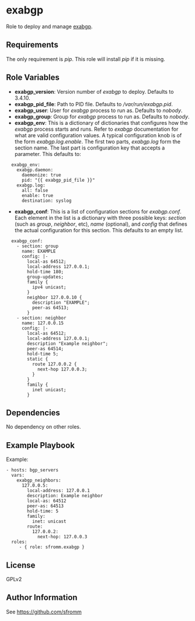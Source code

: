 exabgp
======

Role to deploy and manage
[exabgp](https://github.com/Exa-Networks/exabgp).

Requirements
------------

The only requirement is *pip*.  This role will install *pip* if it is missing.

Role Variables
--------------

- **exabgp_version**: Version number of *exabgp* to deploy.  Defaults to 3.4.10.
- **exabgp_pid_file**: Path to PID file.  Defaults to */var/run/exabgp.pid*.
- **exabgp_user**: User for *exabgp* process to run as.  Defaults to *nobody*.
- **exabgp_group**: Group for *exabgp* process to run as.  Defaults to *nobody*.
- **exabgp_env**: This is a dictionary of dictionaries that configures
  how the *exabgp* process starts and runs.  Refer to *exabgp*
  documentation for what are valid configuration values.  A typical
  configuration knob is of the form *exabgp.log.enable*.  The first two
  parts, *exabgp.log* form the section name.  The last part is
  configuration key that accepts a parameter.  This defaults to:
```
  exabgp_env:
    exabgp.daemon:
      daemonize: true
      pid: "{{ exabgp_pid_file }}"
    exabgp.log:
      all: false
      enable: true
      destination: syslog
```
- **exabgp_conf**: This is a list of configuration sections for
  *exabgp.conf*.  Each element in the list is a dictionary with three
  possible keys: *section* (such as *group*, *neighbor*, etc), *name*
  (optional), and *config* that defines the actual configuration for
  this section.  This defaults to an empty list.
```
  exabgp_conf:
    - section: group
      name: EXAMPLE
      config: |-
        local-as 64512;
        local-address 127.0.0.1;
        hold-time 180;
        group-updates;
        family {
          ipv4 unicast;
        }
        neighbor 127.0.0.10 {
          description "EXAMPLE";
          peer-as 64513;
        }
    - section: neighbor
      name: 127.0.0.15
      config: |-
        local-as 64512;
        local-address 127.0.0.1;
        description "Example neighbor";
        peer-as 64514;
        hold-time 5;
        static {
          route 127.0.0.2 {
            next-hop 127.0.0.3;
          }
        }
        family {
          inet unicast;
        }
```

Dependencies
------------

No dependency on other roles.

Example Playbook
----------------

Example:

    - hosts: bgp_servers
      vars:
        exabgp_neighbors:
          127.0.0.5:
            local-address: 127.0.0.1
            description: Example neighbor
            local-as: 64512
            peer-as: 64513
            hold-time: 5
            family:
              inet: unicast
            route:
              127.0.0.2:
                next-hop: 127.0.0.3
      roles:
         - { role: sfromm.exabgp }

License
-------

GPLv2

Author Information
------------------

See https://github.com/sfromm
